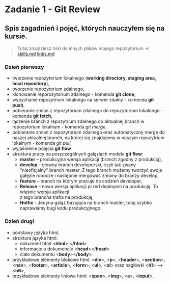 # **Zadanie 1 - Git Review**
## **Spis zagadnień i pojęć, których nauczyłem się na kursie.**    
> Tutaj znajdziesz linki do innych plików mojego repozytorium -> [skills.md](01-git-review/skills.md) [links.md](/links.md)

### **Dzień pierwszy**  
* tworzenie repozytorium lokalnego (**working directory, staging area, local repository**),
* tworzenie repozytorium zdalnego,
* klonowanie reporozytorium zdalnego - komenda **git clone**,
* wypychanie repozytrium lokalnego na serwer zdalny - komenda **git push**,
* pobieranie zmian z repozytorium zdalnego do repozytorium lokalnego - komenda **git fetch**,
* łączenie branch z repozytrium zdalnego do aktualnej branch w repozytorium lokalnym - komenda *git merge*, 
* pobieranie zmian z repozytorium zdalnego oraz automatyczny merge do naszej aktualnej branch, na której się znajdujemy w naszym repozytrium lokalnym - komenda *git pull*,
* wyjaśnienie pojęcia **git flow**
* struktura pracy na poszczególnych gałęziach modelu **git flow**:
    * **master** – produkcyjna wersja aplikacji (branch zgodny z produkcją),
    * **develop** - głowny branch developerski, czyli tak zwany "nieoficjalny" branch master, Z tego branch możemy tworzyć swoje gałęzie robocze i następnie mergować zmiany do branży develop,
    * **feature** – branch na którym pracuje na codzień developer,  
    * **Release** – nowa wersja aplikacji przed deployem na produkcję. To właśnie wersja aplikacji   
    z tego brancha trafia na produkcję,
    * **Hotfix** - Jedyna galąź bazująca na branch master, tutaj szybko naprawiamy bugi kodu produkcyjnego.

### **Dzień drugi**
* podstawy języka html,
* struktura języka html:
    * dokument html <**html**> <**/html**>
    * informacje o dokumencie <**head**></**head**>
    * ciało dokumentu <**body**><**/body**>
* przykładowe elementy blokowe html: <**div**>, <**p**>, <**header**>, <**section**>, <**nav**>, <**footer**>, <**article**>, <**form**>, <**ul**>, <**ol**> oraz nagłówki <**h1**> --> <**h6**>,
* przykładowe elementy liniowe html: <**span**>, <**img**>, <**a**>, <**input**>,